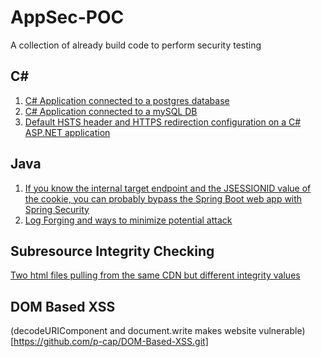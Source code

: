 # AppSec-POC
A collection of already build code to perform security testing 

## C#
1. [C# Application connected to a postgres database](https://github.com/p-cap/C-sharp-postgreSQL)
2. [C# Application connected to a mySQL DB](https://github.com/p-cap/C-sharp-mySQL)
3. [Default HSTS header and HTTPS redirection configuration on a C# ASP.NET application](https://github.com/p-cap/HSTS-HTTPS-redirection-demo)

## Java
1. [If you know the internal target endpoint and the JSESSIONID value of the cookie, you can probably bypass the Spring Boot web app with Spring Security](https://github.com/p-cap/using-JSESSIONID-inside-cookie)
2. [Log Forging and ways to minimize potential attack](https://github.com/p-cap/Log-Forging-Demo)

## Subresource Integrity Checking
[Two html files pulling from the same CDN but different integrity values](https://github.com/p-cap/Subresource-Integrity-Checking)

## DOM Based XSS
(decodeURIComponent and document.write makes website vulnerable)[https://github.com/p-cap/DOM-Based-XSS.git]
